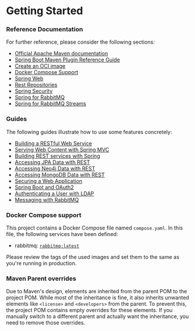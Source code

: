 # Getting Started

### Reference Documentation
For further reference, please consider the following sections:

* [Official Apache Maven documentation](https://maven.apache.org/guides/index.html)
* [Spring Boot Maven Plugin Reference Guide](https://docs.spring.io/spring-boot/3.3.2/maven-plugin)
* [Create an OCI image](https://docs.spring.io/spring-boot/3.3.2/maven-plugin/build-image.html)
* [Docker Compose Support](https://docs.spring.io/spring-boot/docs/3.3.2/reference/htmlsingle/index.html#features.docker-compose)
* [Spring Web](https://docs.spring.io/spring-boot/docs/3.3.2/reference/htmlsingle/index.html#web)
* [Rest Repositories](https://docs.spring.io/spring-boot/docs/3.3.2/reference/htmlsingle/index.html#howto.data-access.exposing-spring-data-repositories-as-rest)
* [Spring Security](https://docs.spring.io/spring-boot/docs/3.3.2/reference/htmlsingle/index.html#web.security)
* [Spring for RabbitMQ](https://docs.spring.io/spring-boot/docs/3.3.2/reference/htmlsingle/index.html#messaging.amqp)
* [Spring for RabbitMQ Streams](https://docs.spring.io/spring-amqp/reference/stream.html)

### Guides
The following guides illustrate how to use some features concretely:

* [Building a RESTful Web Service](https://spring.io/guides/gs/rest-service/)
* [Serving Web Content with Spring MVC](https://spring.io/guides/gs/serving-web-content/)
* [Building REST services with Spring](https://spring.io/guides/tutorials/rest/)
* [Accessing JPA Data with REST](https://spring.io/guides/gs/accessing-data-rest/)
* [Accessing Neo4j Data with REST](https://spring.io/guides/gs/accessing-neo4j-data-rest/)
* [Accessing MongoDB Data with REST](https://spring.io/guides/gs/accessing-mongodb-data-rest/)
* [Securing a Web Application](https://spring.io/guides/gs/securing-web/)
* [Spring Boot and OAuth2](https://spring.io/guides/tutorials/spring-boot-oauth2/)
* [Authenticating a User with LDAP](https://spring.io/guides/gs/authenticating-ldap/)
* [Messaging with RabbitMQ](https://spring.io/guides/gs/messaging-rabbitmq/)

### Docker Compose support
This project contains a Docker Compose file named `compose.yaml`.
In this file, the following services have been defined:

* rabbitmq: [`rabbitmq:latest`](https://hub.docker.com/_/rabbitmq)

Please review the tags of the used images and set them to the same as you're running in production.

### Maven Parent overrides

Due to Maven's design, elements are inherited from the parent POM to the project POM.
While most of the inheritance is fine, it also inherits unwanted elements like `<license>` and `<developers>` from the parent.
To prevent this, the project POM contains empty overrides for these elements.
If you manually switch to a different parent and actually want the inheritance, you need to remove those overrides.

